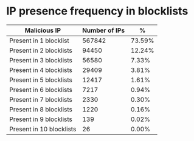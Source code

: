 # IP presence frequency in blocklists
| Malicious IP | Number of IPs | % |
|----|----|----|
| Present in 1 blocklist | 567842 | 73.59% |
| Present in 2 blocklists | 94450 | 12.24% |
| Present in 3 blocklists | 56580 | 7.33% |
| Present in 4 blocklists | 29409 | 3.81% |
| Present in 5 blocklists | 12417 | 1.61% |
| Present in 6 blocklists | 7217 | 0.94% |
| Present in 7 blocklists | 2330 | 0.30% |
| Present in 8 blocklists | 1220 | 0.16% |
| Present in 9 blocklists | 139 | 0.02% |
| Present in 10 blocklists | 26 | 0.00% |
